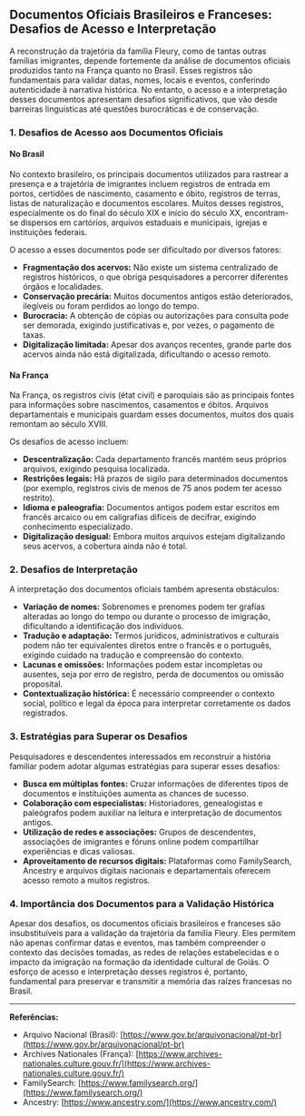## Documentos Oficiais Brasileiros e Franceses: Desafios de Acesso e Interpretação

A reconstrução da trajetória da família Fleury, como de tantas outras famílias imigrantes, depende fortemente da análise de documentos oficiais produzidos tanto na França quanto no Brasil. Esses registros são fundamentais para validar datas, nomes, locais e eventos, conferindo autenticidade à narrativa histórica. No entanto, o acesso e a interpretação desses documentos apresentam desafios significativos, que vão desde barreiras linguísticas até questões burocráticas e de conservação.

### 1. **Desafios de Acesso aos Documentos Oficiais**

#### **No Brasil**

No contexto brasileiro, os principais documentos utilizados para rastrear a presença e a trajetória de imigrantes incluem registros de entrada em portos, certidões de nascimento, casamento e óbito, registros de terras, listas de naturalização e documentos escolares. Muitos desses registros, especialmente os do final do século XIX e início do século XX, encontram-se dispersos em cartórios, arquivos estaduais e municipais, igrejas e instituições federais.

O acesso a esses documentos pode ser dificultado por diversos fatores:

- **Fragmentação dos acervos:** Não existe um sistema centralizado de registros históricos, o que obriga pesquisadores a percorrer diferentes órgãos e localidades.
- **Conservação precária:** Muitos documentos antigos estão deteriorados, ilegíveis ou foram perdidos ao longo do tempo.
- **Burocracia:** A obtenção de cópias ou autorizações para consulta pode ser demorada, exigindo justificativas e, por vezes, o pagamento de taxas.
- **Digitalização limitada:** Apesar dos avanços recentes, grande parte dos acervos ainda não está digitalizada, dificultando o acesso remoto.

#### **Na França**

Na França, os registros civis (état civil) e paroquiais são as principais fontes para informações sobre nascimentos, casamentos e óbitos. Arquivos departamentais e municipais guardam esses documentos, muitos dos quais remontam ao século XVIII.

Os desafios de acesso incluem:

- **Descentralização:** Cada departamento francês mantém seus próprios arquivos, exigindo pesquisa localizada.
- **Restrições legais:** Há prazos de sigilo para determinados documentos (por exemplo, registros civis de menos de 75 anos podem ter acesso restrito).
- **Idioma e paleografia:** Documentos antigos podem estar escritos em francês arcaico ou em caligrafias difíceis de decifrar, exigindo conhecimento especializado.
- **Digitalização desigual:** Embora muitos arquivos estejam digitalizando seus acervos, a cobertura ainda não é total.

### 2. **Desafios de Interpretação**

A interpretação dos documentos oficiais também apresenta obstáculos:

- **Variação de nomes:** Sobrenomes e prenomes podem ter grafias alteradas ao longo do tempo ou durante o processo de imigração, dificultando a identificação dos indivíduos.
- **Tradução e adaptação:** Termos jurídicos, administrativos e culturais podem não ter equivalentes diretos entre o francês e o português, exigindo cuidado na tradução e compreensão do contexto.
- **Lacunas e omissões:** Informações podem estar incompletas ou ausentes, seja por erro de registro, perda de documentos ou omissão proposital.
- **Contextualização histórica:** É necessário compreender o contexto social, político e legal da época para interpretar corretamente os dados registrados.

### 3. **Estratégias para Superar os Desafios**

Pesquisadores e descendentes interessados em reconstruir a história familiar podem adotar algumas estratégias para superar esses desafios:

- **Busca em múltiplas fontes:** Cruzar informações de diferentes tipos de documentos e instituições aumenta as chances de sucesso.
- **Colaboração com especialistas:** Historiadores, genealogistas e paleógrafos podem auxiliar na leitura e interpretação de documentos antigos.
- **Utilização de redes e associações:** Grupos de descendentes, associações de imigrantes e fóruns online podem compartilhar experiências e dicas valiosas.
- **Aproveitamento de recursos digitais:** Plataformas como FamilySearch, Ancestry e arquivos digitais nacionais e departamentais oferecem acesso remoto a muitos registros.

### 4. **Importância dos Documentos para a Validação Histórica**

Apesar dos desafios, os documentos oficiais brasileiros e franceses são insubstituíveis para a validação da trajetória da família Fleury. Eles permitem não apenas confirmar datas e eventos, mas também compreender o contexto das decisões tomadas, as redes de relações estabelecidas e o impacto da imigração na formação da identidade cultural de Goiás. O esforço de acesso e interpretação desses registros é, portanto, fundamental para preservar e transmitir a memória das raízes francesas no Brasil.

---

**Referências:**

- Arquivo Nacional (Brasil): [https://www.gov.br/arquivonacional/pt-br](https://www.gov.br/arquivonacional/pt-br)
- Archives Nationales (França): [https://www.archives-nationales.culture.gouv.fr/](https://www.archives-nationales.culture.gouv.fr/)
- FamilySearch: [https://www.familysearch.org/](https://www.familysearch.org/)
- Ancestry: [https://www.ancestry.com/](https://www.ancestry.com/)